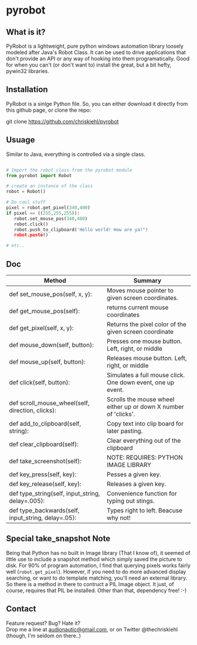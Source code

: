 pyrobot
=======


What is it?
-----------  

PyRobot is a lightweight, pure python windows automation library loosely modeled after Java's Robot Class. It can be used to drive applications that don't provide an API or any way of hooking into them programatically. Good for when you can't (or don't want to) install the great, but a bit hefty, pywin32 libraries.   

Installation
------------

PyRobot is a sinlge Python file. So, you can either download it directly from this github page, or clone the repo: 

git clone https://github.com/chriskiehl/pyrobot  

Usuage
------

Similar to Java, everything is controlled via a single class.

 ```python

# Import the robot class from the pyrobot module
from pyrobot import Robot

# create an instance of the class
robot = Robot()

# Do cool stuff
pixel = robot.get_pixel(340,400)
if pixel == ((255,255,255)): 
	robot.set_mouse_pos(340,400)
	robot.click()
	robot.push_to_clipboard('Hello world! How are ya!")
	robot.paste()

# etc.. 

 ```  

Doc  
---  
   
| Method                             | Summary                    |
| -----------------------------------|-----------------------------
|def set_mouse_pos(self, x, y): | Moves mouse pointer to given screen coordinates. |
|def get_mouse_pos(self): | returns current mouse coordinates |
|def get_pixel(self, x, y): | Returns the pixel color of the given screen coordinate|
|def mouse_down(self, button): | Presses one mouse button. Left, right, or middle|
|def mouse_up(self, button): | Releases mouse button. Left, right, or middle|
|def click(self, button): | Simulates a full mouse click. One down event, one up event. |
|def scroll_mouse_wheel(self, direction, clicks):  | Scrolls the mouse wheel either up or down X number of 'clicks'. |
|def add_to_clipboard(self, string):  | Copy text into clip board for later pasting. |
|def clear_clipboard(self): | Clear everything out of the clipboard|
|def take_screenshot(self): | NOTE: REQUIRES: PYTHON IMAGE LIBRARY| Takes a snapshot of desktop and loads it into memory |
|def key_press(self, key): | Pesses a given key. |
|def key_release(self, key): | Releases a given key. |
|def type_string(self, input_string, delay=.005): | Convenience function for typing out stings. |
|def type_backwards(self, input_string, delay=.05): | Types right to left. Beacuse why not! |

Special take_snapshot Note
-----------------------  

Being that Python has no built in Image library (That I know of), it seemed of little use to include a snapshot method which simply saved the picture to disk. For 90% of program automation, I find that querying pixels works fairly well (`robot.get_pixel`). However, if you need to do more advanced display searching, or want to do template matching, you'll need an external library. So there is a method in there to contruct a PIL Image object. It just, of course, requires that PIL be installed. Other than that, dependency free! :-)

Contact
-------

Feature request? Bug? Hate it?  
Drop me a line at audionautic@gmail.com, or on Twitter @thechriskiehl (though, I'm seldom on there..)









 